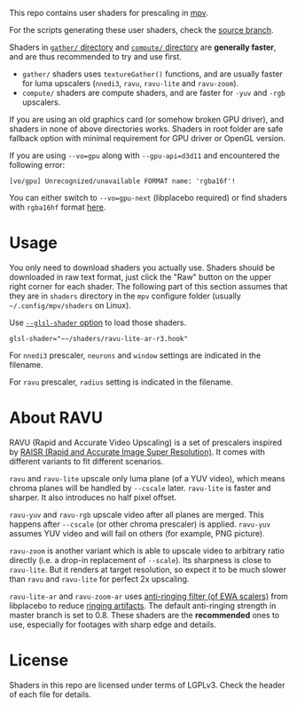 This repo contains user shaders for prescaling in [mpv](https://mpv.io/).

For the scripts generating these user shaders, check the [source
branch](https://github.com/bjin/mpv-prescalers/tree/source).

Shaders in [`gather/` directory](https://github.com/bjin/mpv-prescalers/tree/master/gather)
and [`compute/` directory](https://github.com/bjin/mpv-prescalers/tree/master/compute)
are **generally faster**, and are thus recommended to try and use first.

* `gather/` shaders uses `textureGather()` functions, and are usually faster for luma upscalers (`nnedi3`, `ravu`, `ravu-lite` and `ravu-zoom`).
* `compute/` shaders are compute shaders, and are faster for `-yuv` and `-rgb` upscalers.

If you are using an old graphics card (or somehow broken GPU driver), and shaders in none of above directories works. Shaders in root folder
are safe fallback option with minimal requirement for GPU driver or OpenGL version.

If you are using `--vo=gpu` along with `--gpu-api=d3d11`
and encountered the following error:

```
[vo/gpu] Unrecognized/unavailable FORMAT name: 'rgba16f'!
```

You can either switch to `--vo=gpu-next` (libplacebo required) or find shaders
with `rgba16hf` format [here](https://github.com/bjin/mpv-prescalers/tree/rgba16hf).

# Usage

You only need to download shaders you actually use. Shaders should be downloaded in raw text format,
just click the "Raw" button on the upper right corner for each shader. The following part of this
section assumes that they are in `shaders` directory in the `mpv` configure
folder (usually `~/.config/mpv/shaders` on Linux).

Use [`--glsl-shader` option](https://mpv.io/manual/master/#options-glsl-shader) to load those shaders.

```
glsl-shader="~~/shaders/ravu-lite-ar-r3.hook"
```

For `nnedi3` prescaler, `neurons` and `window` settings are indicated in the
filename.

For `ravu` prescaler, `radius` setting is indicated in the filename.

# About RAVU

RAVU (Rapid and Accurate Video Upscaling) is a set of prescalers inspired by
[RAISR (Rapid and Accurate Image Super Resolution)](https://ai.googleblog.com/2016/11/enhance-raisr-sharp-images-with-machine.html).
It comes with different variants to fit different scenarios.

`ravu` and `ravu-lite` upscale only luma plane (of a YUV video), which means
chroma planes will be handled by `--cscale` later. `ravu-lite` is faster and
sharper. It also introduces no half pixel offset.

`ravu-yuv` and `ravu-rgb` upscale video after all planes are merged. This happens
after `--cscale` (or other chroma prescaler) is applied. `ravu-yuv` assumes YUV
video and will fail on others (for example, PNG picture).

`ravu-zoom` is another variant which is able to upscale video to arbitrary ratio
directly (i.e. a drop-in replacement of `--scale`). Its sharpness is close to `ravu-lite`.
But it renders at target resolution, so expect it to be much slower than `ravu` and `ravu-lite`
for perfect 2x upscaling.

`ravu-lite-ar` and `ravu-zoom-ar` uses [anti-ringing filter (of EWA scalers)](https://github.com/haasn/libplacebo/commit/0581828343ddaafb81d296aa510d4d141e4d9b50) from libplacebo to reduce
[ringing artifacts](https://en.wikipedia.org/wiki/Ringing_artifacts). The default anti-ringing strength in master branch is set to 0.8.
These shaders are the **recommended** ones to use, especially for footages with sharp edge and details.

# License

Shaders in this repo are licensed under terms of LGPLv3. Check the header of
each file for details.
